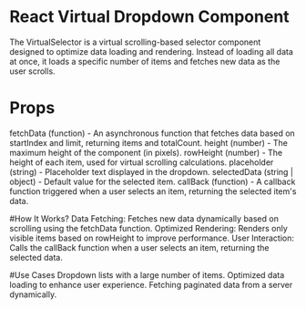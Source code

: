 # React Virtual Dropdown Component
The VirtualSelector is a virtual scrolling-based selector component designed to optimize data loading and rendering. Instead of loading all data at once, it loads a specific number of items and fetches new data as the user scrolls.

# Props
fetchData (function) - An asynchronous function that fetches data based on startIndex and limit, returning items and totalCount.
height (number) - The maximum height of the component (in pixels).
rowHeight (number) - The height of each item, used for virtual scrolling calculations.
placeholder (string) - Placeholder text displayed in the dropdown.
selectedData (string | object) - Default value for the selected item.
callBack (function) - A callback function triggered when a user selects an item, returning the selected item's data.

#How It Works?
Data Fetching: Fetches new data dynamically based on scrolling using the fetchData function.
Optimized Rendering: Renders only visible items based on rowHeight to improve performance.
User Interaction: Calls the callBack function when a user selects an item, returning the selected data.

#Use Cases
Dropdown lists with a large number of items.
Optimized data loading to enhance user experience.
Fetching paginated data from a server dynamically.
